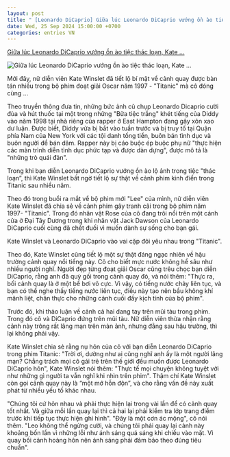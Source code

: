```yaml
---
layout: post
title: " [Leonardo DiCaprio] Giữa lúc Leonardo DiCaprio vướng ồn ào tiệc thác loạn, Kate ..."
date: Wed, 25 Sep 2024 15:00:00 +0700
categories: entries VN
---
```

[Giữa lúc Leonardo DiCaprio vướng ồn ào tiệc thác loạn, Kate ...](https://ngoisao.vn/dien-anh/truyen-hinh/giua-luc-leonardo-dicaprio-vuong-on-ao-tiec-thac-loan-kate-winslet-bat-ngo-tiet-lo-su-that-ve-canh-kinh-dien-dong-cung-anh-trong-titanic-435524.htm)

![Giữa lúc Leonardo DiCaprio vướng ồn ào tiệc thác loạn, Kate ...](https://s1.media.ngoisao.vn/news/2024/09/25/leonardo-dicaprio-ngoisaovn-w1200-h720.jpg)

Mới đây, nữ diễn viên Kate Winslet đã tiết lộ bí mật về cảnh quay được bàn tán nhiều trong bộ phim đoạt giải Oscar năm 1997 - "Titanic" mà cô đóng cùng ...

Theo truyền thông đưa tin, những bức ảnh cũ chụp Leonardo Dicaprio cười đùa và hút thuốc tại một trong những "Bữa tiệc trắng" khét tiếng của Diddy vào năm 1998 tại nhà riêng của rapper ở East Hampton đang gây xôn xao dư luận. Được biết, Diddy vừa bị bắt vào tuần trước và bị truy tố tại Quận phía Nam của New York với các tội danh tống tiền, buôn bán tình dục và buôn người để bán dâm. Rapper này bị cáo buộc ép buộc phụ nữ "thực hiện các màn trình diễn tình dục phức tạp và được dàn dựng", được mô tả là "những trò quái đản".

Trong khi bạn diễn Leonardo DiCaprio vướng ồn ào lộ ảnh trong tiệc "thác loạn”, thì Kate Winslet bất ngờ tiết lộ sự thật về cảnh phim kinh điển trong Titanic sau nhiều năm.

Theo đó trong buổi ra mắt về bộ phim mới "Lee" của mình, nữ diễn viên Kate Winslet đã chia sẻ về cảnh phim gây tranh cãi trong bộ phim năm 1997- "Titanic". Trong đó nhân vật Rose của cô đang trôi nổi trên một cánh cửa ở Đại Tây Dương trong khi nhân vật Jack Dawson của Leonardo DiCaprio cuối cùng đã chết đuối vì muốn dành sự sống cho bạn gái.

Kate Winslet và Leonardo DiCaprio vào vai cặp đôi yêu nhau trong "Titanic".

Theo đó, Kate Winslet cũng tiết lộ một sự thật đáng ngạc nhiên về hậu trường cảnh quay nổi tiếng này. Cô cho biết mực nước không hề sâu như nhiều người nghĩ. Người đẹp từng đoạt giải Oscar cũng trêu chọc bạn diễn DiCaprio, rằng anh đã quỳ gối trong cảnh quay đó, và nói thêm: "Thực ra, bối cảnh quay là ở một bể bơi vô cực. Vì vậy, có tiếng nước chảy liên tục, và bạn có thể nghe thấy tiếng nước liên tục, điều này tạo nên bầu không khí mãnh liệt, chân thực cho những cảnh cuối đầy kịch tính của bộ phim".

Trước đó, khi thảo luận về cảnh cả hai dang tay trên mũi tàu trong phim. Trong đó cô và DiCaprio đứng trên mũi tàu. Nữ diễn viên thừa nhận rằng cảnh này trông rất lãng mạn trên màn ảnh, nhưng đằng sau hậu trường, thì lại không phải vậy.

Kate Winslet chia sẻ rằng nụ hôn của cô với bạn diễn Leonardo DiCaprio trong phim Titanic: "Trời ơi, dường như ai cũng nghĩ anh ấy là một người lãng mạn? Chẳng trách mọi cô gái trẻ trên thế giới đều muốn được Leonardo DiCaprio hôn", Kate Winslet nói thêm: "Thực tế mọi chuyện không tuyệt vời như những gì người ta vẫn nghĩ khi nhìn trên phim". Thậm chí Kate Winslet còn gọi cảnh quay này là “một mớ hỗn độn”, và cho rằng vấn đề này xuất phát từ nhiều yếu tố khác nhau.

"Chúng tôi cứ hôn nhau và phải thực hiện lại trong vài lần để có cảnh quay tốt nhất. Và giữa mỗi lần quay lại thì cả hai lại phải kiểm tra lớp trang điểm trước khí tiếp tục thực hiện ghi hình". "Đây là một cơn ác mộng", cô nói thêm. "Leo không thể ngừng cười, và chúng tôi phải quay lại cảnh này khoảng bốn lần vì những lỗi như ánh sáng quá sáng khi chiếu vào mặt. Vì quay bối cảnh hoàng hôn nên ánh sáng phải đảm bảo theo đúng tiêu chuẩn".

